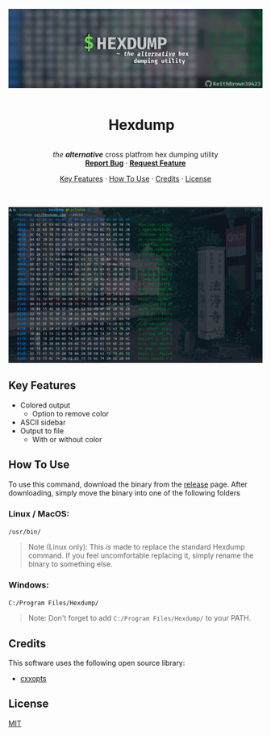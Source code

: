 ![Banner](./assets/banner.png)

<div id="user-content-toc" align="center">
  <ul>
    <summary><h1 style="display: inline-block;">Hexdump</h1></summary>
  </ul>

  <p>
    <i>the <b>alternative</b></i> cross platfrom hex dumping utility
    <br />
    <a href="https://github.com/KeithBrown39423/Hexdump/issues"><b>Report Bug</b></a>
    ·
    <a href="https://github.com/KeithBrown39423/Hexdump/issues"><b>Request Feature</b></a>
  </p>
</div>

<p align="center">
  <a href="#key-features">Key Features</a> ·
  <a href="#how-to-use">How To Use</a> ·
  <a href="#credits">Credits</a> ·
  <a href="#license">License</a>
</p>

<br /><br />
![Screenshot](./assets/screenshot.png)

## Key Features

* Colored output
  * Option to remove color
* ASCII sidebar
* Output to file
  * With or without color

## How To Use
To use this command, download the binary from the [release](releases/tag/v5.0.0) page.
After downloading, simply move the binary into one of the following folders

### Linux / MacOS:
`/usr/bin/`
> Note (Linux only): This *is* made to replace the standard Hexdump command.
> If you feel uncomfortable replacing it, simply rename the binary to something else.

### Windows:
`C:/Program Files/Hexdump/`
> Note: Don't forget to add `C:/Program Files/Hexdump/` to your PATH.

## Credits
This software uses the following open source library:

* [cxxopts](https://github.com/jarro2783/cxxopts)

## License
[MIT](blob/main/LICENSE)

